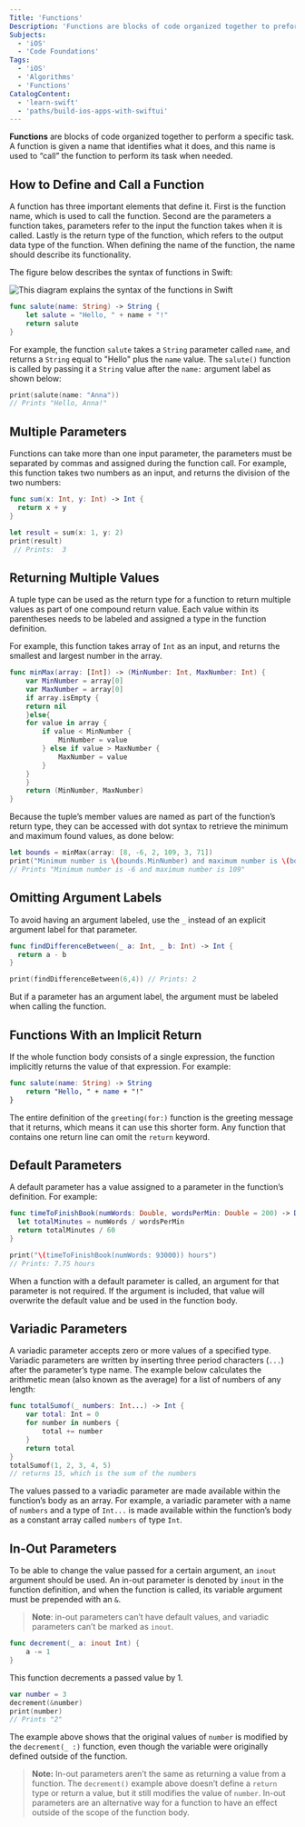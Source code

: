 ```yaml
---
Title: 'Functions' 
Description: 'Functions are blocks of code organized together to preform a specific task.'
Subjects: 
  - 'iOS'
  - 'Code Foundations'
Tags:
  - 'iOS'
  - 'Algorithms'
  - 'Functions'
CatalogContent:
  - 'learn-swift'
  - 'paths/build-ios-apps-with-swiftui'
---
```


**Functions** are blocks of code organized together to perform a specific task. A function is given a name that identifies what it does, and this name is used to “call” the function to perform its task when needed.

## How to Define and Call a Function

A function has three important elements that define it. First is the function name, which is used to call the function. Second are the parameters a function takes, parameters refer to the input the function takes when it is called. Lastly is the return type of the function, which refers to the output data type of the function. When defining the name of the function, the name should describe its functionality.

The figure below describes the syntax of functions in Swift:

![This diagram explains the syntax of the functions in Swift ](https://raw.githubusercontent.com/Codecademy/docs/main/media/swift-functions-diagram.png)

```Swift
func salute(name: String) -> String {
    let salute = "Hello, " + name + "!"
    return salute
}
```

For example, the function `salute` takes a `String` parameter called `name`, and returns a `String` equal to "Hello" plus the `name` value. The `salute()` function is called by passing it a `String` value after the `name:` argument label as shown below:

```Swift
print(salute(name: "Anna"))
// Prints "Hello, Anna!"
```

## Multiple Parameters

Functions can take more than one input parameter, the parameters must be separated by commas and assigned during the function call.
For example, this function takes two numbers as an input, and returns the division of the two numbers:

```Swift
func sum(x: Int, y: Int) -> Int {
  return x + y
} 

let result = sum(x: 1, y: 2) 
print(result)
 // Prints:  3
```

## Returning Multiple Values

A tuple type can be used as the return type for a function to return multiple values as part of one compound return value. Each value within its parentheses needs to be labeled and assigned a type in the function definition.

For example, this function takes array of `Int` as an input, and returns the smallest and largest number in the array.

```Swift
func minMax(array: [Int]) -> (MinNumber: Int, MaxNumber: Int) {
    var MinNumber = array[0]
    var MaxNumber = array[0]
    if array.isEmpty {
    return nil 
    }else{
    for value in array {
        if value < MinNumber {
            MinNumber = value
        } else if value > MaxNumber {
            MaxNumber = value
        }
    }
    }
    return (MinNumber, MaxNumber)
}
```

Because the tuple’s member values are named as part of the function’s return type, they can be accessed with dot syntax to retrieve the minimum and maximum found values, as done below:

```Swift
let bounds = minMax(array: [8, -6, 2, 109, 3, 71])
print("Minimum number is \(bounds.MinNumber) and maximum number is \(bounds.MaxNumber)")
// Prints "Minimum number is -6 and maximum number is 109"
```

## Omitting Argument Labels

To avoid having an argument labeled, use the `_` instead of an explicit argument label for that parameter.

```Swift
func findDifferenceBetween(_ a: Int, _ b: Int) -> Int {
  return a - b
}

print(findDifferenceBetween(6,4)) // Prints: 2
```

But if a parameter has an argument label, the argument must be labeled when calling the function.

## Functions With an Implicit Return

If the whole function body consists of a single expression, the function implicitly returns the value of that expression. For example:

```Swift
func salute(name: String) -> String 
    return "Hello, " + name + "!"
}
```

The entire definition of the `greeting(for:)` function is the greeting message that it returns, which means it can use this shorter form. Any function that contains one return line can omit the `return` keyword.

## Default Parameters

A default parameter has a value assigned to a parameter in the function’s definition. For example:

```Swift
func timeToFinishBook(numWords: Double, wordsPerMin: Double = 200) -> Double {
  let totalMinutes = numWords / wordsPerMin 
  return totalMinutes / 60 
}

print("\(timeToFinishBook(numWords: 93000)) hours")
// Prints: 7.75 hours 
```

When a function with a default parameter is called, an argument for that parameter is not required. If the argument is included, that value will overwrite the default value and be used in the function body.

## Variadic Parameters

A variadic parameter accepts zero or more values of a specified type. Variadic parameters are written by inserting three period characters (`...`) after the parameter’s type name. The example below calculates the arithmetic mean (also known as the average) for a list of numbers of any length:

```Swift
func totalSumof(_ numbers: Int...) -> Int {
    var total: Int = 0
    for number in numbers {
        total += number
    }
    return total 
}
totalSumof(1, 2, 3, 4, 5)
// returns 15, which is the sum of the numbers
```

The values passed to a variadic parameter are made available within the function’s body as an array. For example, a variadic parameter with a name of `numbers` and a type of `Int...` is made available within the function’s body as a constant array called `numbers` of type `Int`.

## In-Out Parameters

To be able to change the value passed for a certain argument, an `inout` argument should be used. An in-out parameter is denoted by `inout` in the function definition, and when the function is called, its variable argument must be prepended with an `&`.

> **Note**: in-out parameters can’t have default values, and variadic parameters can’t be marked as `inout`.

```Swift
func decrement(_ a: inout Int) {
    a -= 1
}
```

This function decrements a passed value by 1.

```Swift
var number = 3
decrement(&number)
print(number)
// Prints "2"
```

The example above shows that the original values of `number` is modified by the `decrement(_ :)` function, even though the variable were originally defined outside of the function.

> **Note:** In-out parameters aren’t the same as returning a value from a function. The `decrement()` example above doesn’t define a `return` type or return a value, but it still modifies the value of `number`. In-out parameters are an alternative way for a function to have an effect outside of the scope of the function body.
